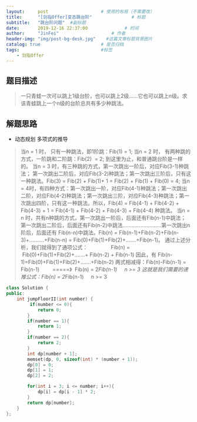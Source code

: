 ```yaml
---
layout:     post                    # 使用的布局（不需要改） 
title:      "[剑指Offer]变态跳台阶"               # 标题  
subtitle:   "跳台阶问题"  #副标题 
date:       2019-12-16 22:37:00              # 时间 
author:     "JinFei"                    # 作者 
header-img: "img/post-bg-desk.jpg"    #这篇文章标题背景图片 
catalog: true                       # 是否归档 
tags:                               #标签     
    - 剑指Offer 
---
```


## 题目描述
> 一只青蛙一次可以跳上1级台阶，也可以跳上2级……它也可以跳上n级。求该青蛙跳上一个n级的台阶总共有多少种跳法。


## 解题思路

- 动态规划 多项式的推导

> 当n = 1 时， 只有一种跳法，即1阶跳：Fib(1) = 1;
> 当n = 2 时， 有两种跳的方式，一阶跳和二阶跳：Fib(2)  = 2;
> 到这里为止，和普通跳台阶是一样的。
> 当n = 3 时，有三种跳的方式，第一次跳出一阶后，对应Fib(3-1)种跳法； 第一次跳出二阶后，对应Fib(3-2)种跳法；第一次跳出三阶后，只有这一种跳法。Fib(3) = Fib(2) + Fib(1)+ 1 = Fib(2) + Fib(1) + Fib(0) = 4;
> 当n = 4时，有四种方式：第一次跳出一阶，对应Fib(4-1)种跳法；第一次跳出二阶，对应Fib(4-2)种跳法；第一次跳出三阶，对应Fib(4-3)种跳法；第一次跳出四阶，只有这一种跳法。所以，Fib(4) = Fib(4-1) + Fib(4-2) + Fib(4-3) + 1 = Fib(4-1) + Fib(4-2) + Fib(4-3) + Fib(4-4) 种跳法。
> 当n = n 时，共有n种跳的方式，第一次跳出一阶后，后面还有Fib(n-1)中跳法； 第一次跳出二阶后，后面还有Fib(n-2)中跳法..........................第一次跳出n阶后，后面还有 Fib(n-n)中跳法。Fib(n) = Fib(n-1)+Fib(n-2)+Fib(n-3)+..........+Fib(n-n) = Fib(0)+Fib(1)+Fib(2)+.......+Fib(n-1)。
> 通过上述分析，我们就得到了通项公式：
>                 Fib(n) =  Fib(0)+Fib(1)+Fib(2)+.......+ Fib(n-2) + Fib(n-1)
> 因此，有 Fib(n-1)=Fib(0)+Fib(1)+Fib(2)+.......+Fib(n-2)
> 两式相减得：Fib(n)-Fib(n-1) = Fib(n-1)         =====》  Fib(n) = 2*Fib(n-1)     n >= 3
> 这就是我们需要的递推公式：Fib(n) = 2*Fib(n-1)     n >= 3

```C++
class Solution {
public:
    int jumpFloorII(int number) {
         if(number <= 0){
            return 0;
        }
        if(number == 1){
            return 1;
        }
        if(number == 2){
            return 2;
        }        
        int dp[number + 1];
        memset(dp, 0, sizeof(int) * (number + 1));
        dp[0] = 0;
        dp[1] = 1;
        dp[2] = 2;

        for(int i = 3; i <= number; i++){
            dp[i] = dp[i - 1] * 2;
        }
        return dp[number];
    }
};
```
